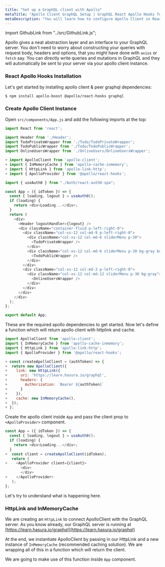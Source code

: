 ```yaml
---
title: "Set up a GraphQL client with Apollo"
metaTitle: "Apollo Client GraphQL Setup | GraphQL React Apollo Hooks Tutorial"
metaDescription: "You will learn how to configure Apollo Client in React by installing dependencies like apollo-boost @apollo/react-hooks apollo-link-ws"
---
```


import GithubLink from "../src/GithubLink.js";

Apollo gives a neat abstraction layer and an interface to your GraphQL server. You don't need to worry about constructing your queries with request body, headers and options, that you might have done with `axios` or `fetch` say. You can directly write queries and mutations in GraphQL and they will automatically be sent to your server via your apollo client instance.

### React Apollo Hooks Installation
Let's get started by installing apollo client & peer graphql dependencies:

```bash
$ npm install apollo-boost @apollo/react-hooks graphql
```

### Create Apollo Client Instance
Open `src/components/App.js` and add the following imports at the top:

<GithubLink link="https://github.com/hasura/graphql-engine/blob/master/community/learn/graphql-tutorials/tutorials/react-apollo-hooks/app-final/src/components/App.js" text="src/components/App.js" />

```javascript
import React from 'react';

import Header from './Header';
import TodoPrivateWrapper from './Todo/TodoPrivateWrapper';
import TodoPublicWrapper from './Todo/TodoPublicWrapper';
import OnlineUsersWrapper from './OnlineUsers/OnlineUsersWrapper';

+ import ApolloClient from 'apollo-client';
+ import { InMemoryCache } from 'apollo-cache-inmemory';
+ import { HttpLink } from 'apollo-link-http';
+ import { ApolloProvider } from '@apollo/react-hooks';

import { useAuth0 } from "./Auth/react-auth0-spa";

const App = ({ idToken }) => {
  const { loading, logout } = useAuth0();
  if (loading) {
    return <div>Loading...</div>;
  }
  return (
    <div>
      <Header logoutHandler={logout} />
      <div className="container-fluid p-left-right-0">
        <div className="col-xs-12 col-md-9 p-left-right-0">
          <div className="col-xs-12 col-md-6 sliderMenu p-30">
            <TodoPrivateWrapper />
          </div>
          <div className="col-xs-12 col-md-6 sliderMenu p-30 bg-gray border-right">
            <TodoPublicWrapper />
          </div>
        </div>
        <div className="col-xs-12 col-md-3 p-left-right-0">
          <div className="col-xs-12 col-md-12 sliderMenu p-30 bg-gray">
            <OnlineUsersWrapper />
          </div>
        </div>
      </div>
    </div>
  );
};

export default App;
```

These are the required apollo dependencies to get started. Now let's define a function which will return apollo client with httplink and cache.

```javascript
import ApolloClient from 'apollo-client';
import { InMemoryCache } from 'apollo-cache-inmemory';
import { HttpLink } from 'apollo-link-http';
import { ApolloProvider } from '@apollo/react-hooks';

+ const createApolloClient = (authToken) => {
+  return new ApolloClient({
+    link: new HttpLink({
+      uri: 'https://learn.hasura.io/graphql',
+      headers: {
+        Authorization: `Bearer ${authToken}`
+      }
+    }),
+    cache: new InMemoryCache(),
+  });
+ };
```
Create the apollo client inside `App` and pass the client prop to `<ApolloProvider>` component.

```javascript
const App = ({ idToken }) => {
  const { loading, logout } = useAuth0();
  if (loading) {
    return <div>Loading...</div>;
  }
+  const client = createApolloClient(idToken);
   return (
+    <ApolloProvider client={client}>
       <div>
       </div>
+    </ApolloProvider>
   );
};
```

Let's try to understand what is happening here. 

### HttpLink and InMemoryCache
We are creating an `HttpLink` to connect ApolloClient with the GraphQL server. As you know already, our GraphQL server is running at [https://learn.hasura.io/graphql](https://learn.hasura.io/graphql)

At the end, we instantiate ApolloClient by passing in our HttpLink and a new instance of `InMemoryCache` (recommended caching solution). We are wrapping all of this in a function which will return the client.

We are going to make use of this function inside `App` component.
